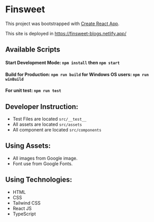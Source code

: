 # Finsweet

This project was bootstrapped with [Create React App](https://github.com/facebook/create-react-app).

This site is deployed in https://finsweet-blogs.netlify.app/

## Available Scripts

#### Start Development Mode: `npm install` then `npm start`
#### Build for Production: `npm run build` for Windows OS users: `npm run winBuild`
#### For unit test: `npm run test`

## Developer Instruction:
- Test Files are located `src/__test__`
- All assets are located `src/assets`
- All component are located `src/components`

## Using Assets:
- All images from Google image.
- Font use from Google Fonts.

## Using Technologies:
- HTML
- CSS
- Tailwind CSS
- React JS
- TypeScript
